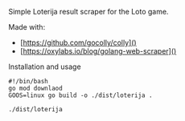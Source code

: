 Simple Loterija result scraper for the Loto game.

Made with:
* [https://github.com/gocolly/colly]()
* [https://oxylabs.io/blog/golang-web-scraper]()

Installation and usage
```shell
#!/bin/bash
go mod downlaod
GOOS=linux go build -o ./dist/loterija .

./dist/loterija
```
